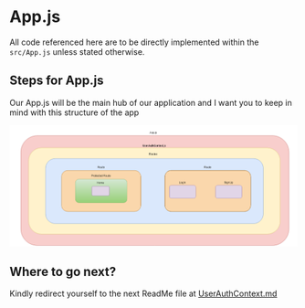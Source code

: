 # App.js
All code referenced here are to be directly implemented within the `src/App.js` unless stated otherwise.

## Steps for App.js
Our App.js will be the main hub of our application and I want you to keep in mind with this structure of the app


![Mobile-SSo-App-Structure](https://raw.githubusercontent.com/LiamCurmideGray/mobile-single-sign-on/main/firebase-pictures-tutorial/Mobile-SSO-App-Structure.drawio.png)

## Where to go next?

Kindly redirect yourself to the next ReadMe file at 
[UserAuthContext.md](https://github.com/LiamCurmideGray/mobile-single-sign-on/blob/main/src/readMeFolder/ReadMeContext/UserAuthContext.md)
